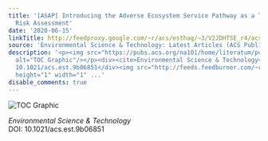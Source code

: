 ```yaml
---
title: '[ASAP] Introducing the Adverse Ecosystem Service Pathway as a Tool in Ecological
  Risk Assessment'
date: '2020-06-15'
linkTitle: http://feedproxy.google.com/~r/acs/esthag/~3/V2JDHTSE_r4/acs.est.9b06851
source: 'Environmental Science & Technology: Latest Articles (ACS Publications)'
description: '<p><img src="https://pubs.acs.org/na101/home/literatum/publisher/achs/journals/content/esthag/0/esthag.ahead-of-print/acs.est.9b06851/20200615/images/medium/es9b06851_0007.gif"
  alt="TOC Graphic"/></p><div><cite>Environmental Science & Technology</cite></div><div>DOI:
  10.1021/acs.est.9b06851</div><img src="http://feeds.feedburner.com/~r/acs/esthag/~4/V2JDHTSE_r4"
  height="1" width="1" ...'
disable_comments: true
---
```

<p><img src="https://pubs.acs.org/na101/home/literatum/publisher/achs/journals/content/esthag/0/esthag.ahead-of-print/acs.est.9b06851/20200615/images/medium/es9b06851_0007.gif" alt="TOC Graphic"/></p><div><cite>Environmental Science & Technology</cite></div><div>DOI: 10.1021/acs.est.9b06851</div><img src="http://feeds.feedburner.com/~r/acs/esthag/~4/V2JDHTSE_r4" height="1" width="1" ...